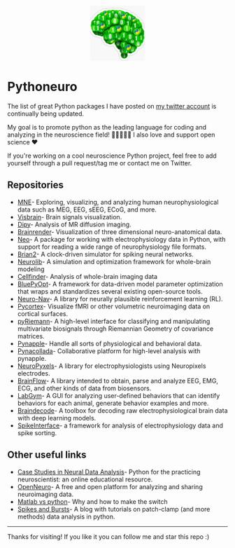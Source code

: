 <p align="center">
	<img src="./profile_pic.jpeg" width="25%" border-radius="50%">
</p> 

# Pythoneuro
The list of great Python packages I have posted on [my twitter account](https://twitter.com/pythoneuro) is continually being updated.

My goal is to promote python as the leading language for coding and analyzing in the neuroscience field! 🧠🧑‍🎓👩‍💻
I also love and support open science ❤️

If you're working on a cool neuroscience Python project, feel free to add yourself through a pull request/tag me or contact me on Twitter.

## Repositories
- [MNE](https://github.com/mne-tools/mne-python)- Exploring, visualizing, and analyzing human neurophysiological data such as MEG, EEG, sEEG, ECoG, and more.
- [Visbrain](https://github.com/EtienneCmb/visbrain)- Brain signals visualization.
- [Dipy](https://github.com/dipy/dipy)- Analysis of MR diffusion imaging.
- [Brainrender](https://github.com/brainglobe/brainrender)- Visualization of three dimensional neuro-anatomical data.
- [Neo](https://github.com/NeuralEnsemble/python-neo)- A package for working with electrophysiology data in Python, with support for reading a wide range of neurophysiology file formats.
- [Brian2](https://github.com/brian-team/brian2)- A clock-driven simulator for spiking neural networks.
- [Neurolib](https://github.com/neurolib-dev/neurolib)- A simulation and optimization framework for whole-brain modeling
- [Cellfinder](https://github.com/brainglobe/cellfinder)- Analysis of whole-brain imaging data
- [BluePyOpt](https://github.com/BlueBrain/BluePyOpt)- A framework for data-driven model parameter optimization that wraps and standardizes several existing open-source tools.
- [Neuro-Nav](https://github.com/awjuliani/neuro-nav)- A library for neurally plausible reinforcement learning (RL).
- [Pycortex](https://github.com/gallantlab/pycortex)- Visualize fMRI or other volumetric neuroimaging data on cortical surfaces.
- [pyRiemann](https://github.com/pyRiemann/pyRiemann)- A high-level interface for classifying and manipulating multivariate biosignals through Riemannian Geometry of covariance matrices.
- [Pynapple](https://github.com/PeyracheLab/pynapple)- Handle all sorts of physiological and behavioral data.
- [Pynacollada](https://github.com/PeyracheLab/pynacollada)- Collaborative platform for high-level analysis with pynapple.
- [NeuroPyxels](https://github.com/m-beau/NeuroPyxels)- A library for electrophysiologists using Neuropixels electrodes.
- [BrainFlow](https://github.com/brainflow-dev/brainflow)- A library intended to obtain, parse and analyze EEG, EMG, ECG, and other kinds of data from biosensors.
- [LabGym](https://github.com/umyelab/LabGym)- A GUI for analyzing user-defined behaviors that can identify behaviors for each animal, generate behavior examples and more.
- [Braindecode](https://github.com/braindecode/braindecode)- A toolbox for decoding raw electrophysiological brain data with deep learning models.
- [SpikeInterface](https://github.com/SpikeInterface/spikeinterface)- a framework for analysis of electrophysiology data and spike sorting.

## Other useful links
- [Case Studies in Neural Data Analysis](https://mark-kramer.github.io/Case-Studies-Python/intro.html)- Python for the practicing neuroscientist: an online educational resource.
- [OpenNeuro](https://openneuro.org/)- A free and open platform for analyzing and sharing neuroimaging data.
- [Matlab vs python](https://realpython.com/matlab-vs-python)- Why and how to make the switch
- [Spikes and Bursts](https://spikesandbursts.wordpress.com/patch-clamp/)- A blog with tutorials on patch-clamp (and more methods) data analysis in python.

---

Thanks for visiting!
If you like it you can follow me and star this repo :)
